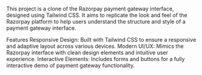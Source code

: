This project is a clone of the Razorpay payment gateway interface, designed using Tailwind CSS. It aims to replicate the look and feel of the Razorpay platform to help users understand the structure and style of a payment gateway interface.

Features
Responsive Design: Built with Tailwind CSS to ensure a responsive and adaptive layout across various devices.
Modern UI/UX: Mimics the Razorpay interface with clean design elements and intuitive user experience.
Interactive Elements: Includes forms and buttons for a fully interactive demo of payment gateway functionality.
